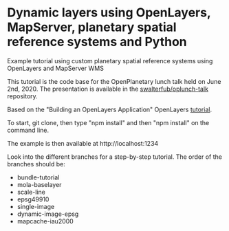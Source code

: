 # Dynamic layers using OpenLayers, MapServer, planetary spatial reference systems and Python
Example tutorial using custom planetary spatial reference systems using OpenLayers and MapServer WMS

This tutorial is the code base for the OpenPlanetary lunch talk held on June 2nd, 2020. The presentation is available in the 
[swalterfub/oplunch-talk](https://github.com/swalterfub/oplunch-talk/settings) repository.

Based on the "Building an OpenLayers Application" OpenLayers [tutorial](https://openlayers.org/en/latest/doc/tutorials/bundle.html).

To start, git clone, then type "npm install" and then "npm install" on the command line.

The example is then available at http://localhost:1234

Look into the different branches for a step-by-step tutorial. The order of the branches should be:
- bundle-tutorial
- mola-baselayer
- scale-line
- epsg49910
- single-image
- dynamic-image-epsg
- mapcache-iau2000


